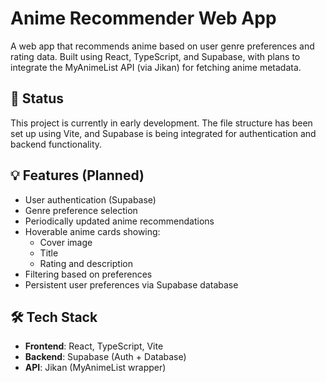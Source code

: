 # Anime Recommender Web App

A web app that recommends anime based on user genre preferences and rating data. Built using React, TypeScript, and Supabase, with plans to integrate the MyAnimeList API (via Jikan) for fetching anime metadata.

## 🚧 Status

This project is currently in early development. The file structure has been set up using Vite, and Supabase is being integrated for authentication and backend functionality.

## 💡 Features (Planned)

- User authentication (Supabase)
- Genre preference selection
- Periodically updated anime recommendations
- Hoverable anime cards showing:
  - Cover image
  - Title
  - Rating and description
- Filtering based on preferences
- Persistent user preferences via Supabase database

## 🛠 Tech Stack

- **Frontend**: React, TypeScript, Vite
- **Backend**: Supabase (Auth + Database)
- **API**: Jikan (MyAnimeList wrapper)